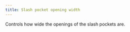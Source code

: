 ```yaml
---
title: Slash pocket opening width
---
```


Controls how wide the openings of the slash pockets are.
